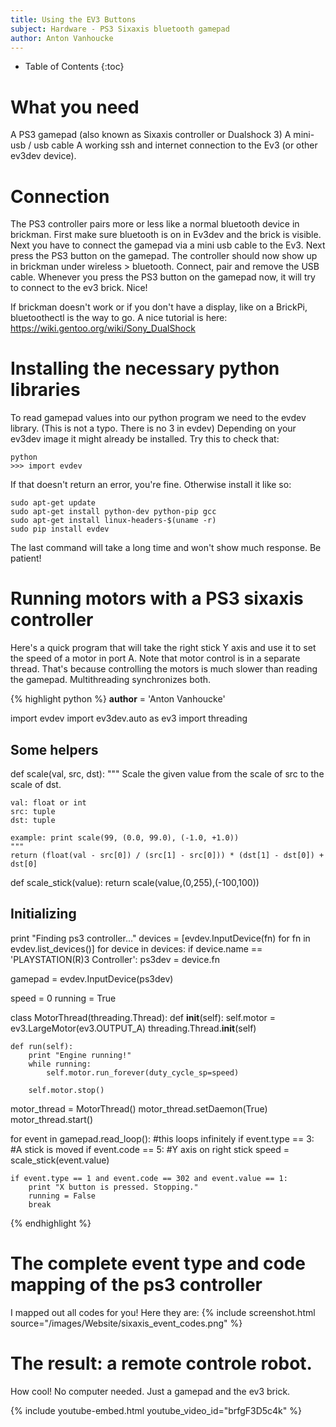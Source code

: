 ```yaml
---
title: Using the EV3 Buttons
subject: Hardware - PS3 Sixaxis bluetooth gamepad
author: Anton Vanhoucke
---
```


* Table of Contents
{:toc}

# What you need
A PS3 gamepad (also known as Sixaxis controller or Dualshock 3)
A mini-usb / usb cable
A working ssh and internet connection to the Ev3 (or other ev3dev device).

# Connection
The PS3 controller pairs more or less like a normal bluetooth device in brickman. First make sure bluetooth is on in Ev3dev and the brick is visible. Next you have to connect the gamepad via a mini usb cable to the Ev3. Next press the PS3 button on the gamepad. The controller should now show up in brickman under wireless > bluetooth. Connect, pair and remove the USB cable. Whenever you press the PS3 button on the gamepad now, it will try to connect to the ev3 brick. Nice!

If brickman doesn't work or if you don't have a display, like on a BrickPi, bluetoothectl is the way to go. A nice tutorial is here: https://wiki.gentoo.org/wiki/Sony_DualShock


# Installing the necessary python libraries
To read gamepad values into our python program we need to the evdev library. (This is not a typo. There is no 3 in evdev) Depending on your ev3dev image it might already be installed. Try this to check that:

    python
    >>> import evdev

If that doesn't return an error, you're fine. Otherwise install it like so:

    sudo apt-get update
    sudo apt-get install python-dev python-pip gcc
    sudo apt-get install linux-headers-$(uname -r)
    sudo pip install evdev

The last command will take a long time and won't show much response. Be patient!

# Running motors with a PS3 sixaxis controller
Here's a quick program that will take the right stick Y axis and use it to set the speed of a motor in port A. Note that motor control is in a separate thread. That's because controlling the motors is much slower than reading the gamepad. Multithreading synchronizes both.

{% highlight python %}
__author__ = 'Anton Vanhoucke'

import evdev
import ev3dev.auto as ev3
import threading

## Some helpers ##
def scale(val, src, dst):
    """
    Scale the given value from the scale of src to the scale of dst.

    val: float or int
    src: tuple
    dst: tuple

    example: print scale(99, (0.0, 99.0), (-1.0, +1.0))
    """
    return (float(val - src[0]) / (src[1] - src[0])) * (dst[1] - dst[0]) + dst[0]

def scale_stick(value):
    return scale(value,(0,255),(-100,100))

## Initializing ##
print "Finding ps3 controller..."
devices = [evdev.InputDevice(fn) for fn in evdev.list_devices()]
for device in devices:
    if device.name == 'PLAYSTATION(R)3 Controller':
        ps3dev = device.fn

gamepad = evdev.InputDevice(ps3dev)

speed = 0
running = True

class MotorThread(threading.Thread):
    def __init__(self):
        self.motor = ev3.LargeMotor(ev3.OUTPUT_A)
        threading.Thread.__init__(self)

    def run(self):
        print "Engine running!"
        while running:
            self.motor.run_forever(duty_cycle_sp=speed)

        self.motor.stop()

motor_thread = MotorThread()
motor_thread.setDaemon(True)
motor_thread.start()


for event in gamepad.read_loop():   #this loops infinitely
    if event.type == 3:             #A stick is moved
        if event.code == 5:         #Y axis on right stick
            speed = scale_stick(event.value)

    if event.type == 1 and event.code == 302 and event.value == 1:
        print "X button is pressed. Stopping."
        running = False
        break
{% endhighlight %}

# The complete event type and code mapping of the ps3 controller
I mapped out all codes for you! Here they are:
{% include screenshot.html source="/images/Website/sixaxis_event_codes.png" %}

# The result: a remote controle robot. 
How cool! No computer needed. Just a gamepad and the ev3 brick. 

{% include youtube-embed.html youtube_video_id="brfgF3D5c4k" %}

